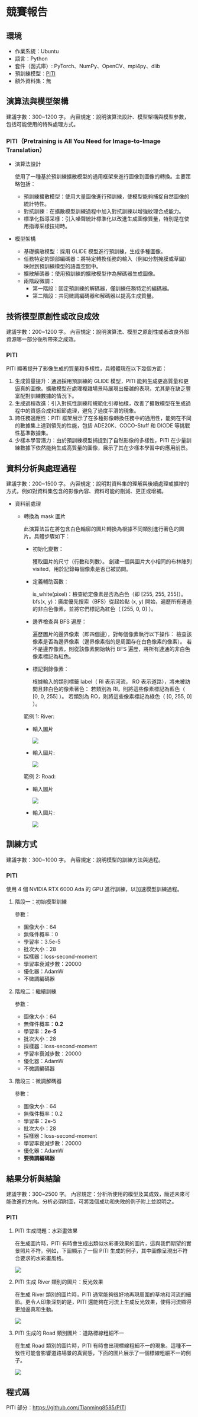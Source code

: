 # 競賽報告

## 環境

- 作業系統：Ubuntu
- 語言：Python
- 套件（函式庫）: PyTorch、NumPy、OpenCV、mpi4py、dlib
- 預訓練模型：[PITI](https://hkustconnect-my.sharepoint.com/:f:/g/personal/tfwang_connect_ust_hk/Ej0KKEFuje5NnYwaR3wob7YBsca1mBoozuCwCrzc16ra_g?e=COucC2)
- 額外資料集：無

## 演算法與模型架構

建議字數：300~1200 字。
內容規定：說明演算法設計、模型架構與模型參數，包括可能使用的特殊處理方式。

### PITI（Pretraining is All You Need for Image-to-Image Translation）

- 演算法設計

  使用了一種基於預訓練擴散模型的通用框架來進行圖像到圖像的轉換。主要策略包括：

  - 預訓練擴散模型：使用大量圖像進行預訓練，使模型能夠捕捉自然圖像的統計特性。
  - 對抗訓練：在擴散模型訓練過程中加入對抗訓練以增強紋理合成能力。
  - 標準化指導采樣：引入噪聲統計標準化以改進生成圖像質量，特別是在使用指導采樣技術時。

- 模型架構

  - 基礎擴散模型：採用 GLIDE 模型進行預訓練，生成多種圖像。
  - 任務特定的頭部編碼器：將特定轉換任務的輸入（例如分割掩膜或草圖）映射到預訓練模型的語義空間中。
  - 擴散解碼器：使用預訓練的擴散模型作為解碼器生成圖像。
  - 兩階段微調：
    - 第一階段：固定預訓練的解碼器，僅訓練任務特定的編碼器。
    - 第二階段：共同微調編碼器和解碼器以提高生成質量。

## 技術模型原創性或改良成效

建議字數：200~1200 字。
內容規定：說明演算法、模型之原創性或者改良外部資源哪一部分後所帶來之成效。

### PITI

PITI 顯著提升了影像生成的質量和多樣性，具體體現在以下幾個方面：

1. 生成質量提升：通過採用預訓練的 GLIDE 模型，PITI 能夠生成更高質量和更逼真的圖像。擴散模型在處理複雜場景時展現出優越的表現，尤其是在缺乏豐富配對訓練數據的情況下。
1. 生成過程改進：引入對抗性訓練和規範化引導抽樣，改善了擴散模型在生成過程中的質感合成和細節處理，避免了過度平滑的現象。
1. 跨任務適應性：PITI 框架展示了在多種影像轉換任務中的通用性，能夠在不同的數據集上達到領先的性能，包括 ADE20K、COCO-Stuff 和 DIODE 等挑戰性基準數據集。
1. 少樣本學習潛力：由於預訓練模型捕捉到了自然影像的多樣性，PITI 在少量訓練數據下依然能夠生成高質量的圖像，展示了其在少樣本學習中的應用前景。

## 資料分析與處理過程

建議字數：200~1500 字。
內容規定：說明對資料集的理解與後續處理或擴增的方式，例如對資料集包含的影像內容、資料可能的刪減、更正或增補。

- 資料前處理

  - 轉換為 mask 圖片

    此演算法旨在將包含白色輪廓的圖片轉換為根據不同類別進行著色的圖片。具體步驟如下：

    - 初始化變數：

      獲取圖片的尺寸（行數和列數）。
      創建一個與圖片大小相同的布林陣列 visited，用於記錄每個像素是否已被訪問。

    - 定義輔助函數：

      is_white(pixel)：檢查給定像素是否為白色（即 [255, 255, 255]）。
      bfs(x, y)：廣度優先搜索（BFS）從起始點 (x, y) 開始，遍歷所有連通的非白色像素，並將它們標記為紅色（ [255, 0, 0] ）。

    - 邊界檢查與 BFS 遍歷：

      遍歷圖片的邊界像素（即四個邊），對每個像素執行以下操作：
      檢查該像素是否為邊界像素（邊界像素指的是周圍存在白色像素的像素）。
      若不是邊界像素，則從該像素開始執行 BFS 遍歷，將所有連通的非白色像素標記為紅色。

    - 標記剩餘像素：

      根據輸入的類別標籤 label（ RI 表示河流， RO 表示道路），將未被訪問且非白色的像素著色：
      若類別為 RI，則將這些像素標記為藍色（ [0, 0, 255] ）。
      若類別為 RO，則將這些像素標記為綠色（ [0, 255, 0] ）。

    範例 1: River:

    - 輸入圖片

      ![](./examples/label_img/PRI_RI_1000000.png)

    - 輸入圖片:

      ![](./examples/label_img/PRI_RI_1000000_mask.png)

    範例 2: Road:

    - 輸入圖片

      ![](./examples/label_img/PRI_RO_1000710.png)

    - 輸入圖片:

      ![](./examples/label_img/PRI_RO_1000710_mask.png)

## 訓練方式

建議字數：300~1000 字。
內容規定：說明模型的訓練方法與過程。

### PITI

使用 4 個 NVIDIA RTX 6000 Ada 的 GPU 進行訓練，以加速模型訓練過程。

1. 階段一：初始模型訓練

   參數：

   - 圖像大小：64
   - 無條件概率：0
   - 學習率：3.5e-5
   - 批次大小：28
   - 採樣器：loss-second-moment
   - 學習率衰減步數：20000
   - 優化器：AdamW
   - 不微調編碼器

1. 階段二：繼續訓練

   參數：

   - 圖像大小：64
   - 無條件概率：**0.2**
   - 學習率：**2e-5**
   - 批次大小：28
   - 採樣器：loss-second-moment
   - 學習率衰減步數：20000
   - 優化器：AdamW
   - 不微調編碼器

1. 階段三：微調解碼器

   參數：

   - 圖像大小：64
   - 無條件概率：0.2
   - 學習率：2e-5
   - 批次大小：28
   - 採樣器：loss-second-moment
   - 學習率衰減步數：20000
   - 優化器：AdamW
   - **要微調編碼器**

## 結果分析與結論

建議字數：300~2500 字。
內容規定：分析所使用的模型及其成效，簡述未來可能改進的方向。分析必須附圖，可將幾個成功和失敗的例子附上並說明之。

### PITI

1. PITI 生成問題：水彩畫效果

   在生成圖片時，PITI 有時會生成出類似水彩畫效果的圖片，這與我們期望的實景照片不符。例如，下圖顯示了一個 PITI 生成的例子，其中圖像呈現出不符合要求的水彩畫風格。

   ![](./examples/error/PUB_RO_1000491.jpg)

1. PITI 生成 River 類別的圖片：反光效果

   在生成 River 類別的圖片時，PITI 通常能夠很好地再現周圍的草地和河流的細節。更令人印象深刻的是，PITI 還能夠在河流上生成反光效果，使得河流顯得更加逼真和生動。

   ![](./examples/error/PRI_RI_1000264.jpg)

1. PITI 生成的 Road 類別圖片：道路標線粗細不一

   在生成 Road 類別的圖片時，PITI 有時會出現標線粗細不一的現象。這種不一致性可能會影響道路場景的真實感，下面的圖片展示了一個標線粗細不一的例子。

   ![](./examples/error/PRI_RO_1000693.jpg)

## 程式碼

PITI 部分：https://github.com/Tianming8585/PITI
